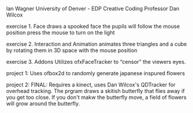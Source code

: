 Ian Wagner 
University of Denver - EDP 
Creative Coding 
Professor Dan Wilcox 

exercise 1. Face 
draws a spooked face 
the pupils will follow the mouse position 
press the mouse to turn on the light

exercise 2. Interaction and Animation 
animates three triangles and a cube by rotating them in 3D space with the mouse position

exercise 3. Addons 
Utilizes ofxFaceTracker to “censor” the viewers eyes. 

project 1: 
Uses ofbox2d to randomly generate japanese inspured flowers

project 2:
FINAL:
Requires a kinect, uses Dan Wilcox's QDTracker for overhead tracking.
The prgram draws a skitish butterfly that flies away if you get too close. 
If you don't makw the butterfly move, a field of flowers will grow around the butterfly. 


